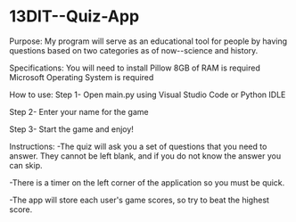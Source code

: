 # 13DIT--Quiz-App
Purpose: My program will serve as an educational tool for people by having questions based on two categories as of now--science and history.

Specifications: You will need to install Pillow 
8GB of RAM is required
Microsoft Operating System is required

How to use:
Step 1- Open main.py using Visual Studio Code or Python IDLE

Step 2- Enter your name for the game

Step 3- Start the game and enjoy!

Instructions: 
-The quiz will ask you a set of questions that you need to answer. They cannot be left blank, and if you do not know the answer you can skip.

-There is a timer on the left corner of the application so you must be quick.

-The app will store each user's game scores, so try to beat the highest score. 
